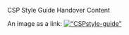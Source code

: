 CSP Style Guide Handover Content 

<p>
An image as a link: <a href="https://1a5zsg.axshare.com/#c=2">
<img border="0" alt=“CSPstyle-guide” src="https://github.com/alan-turing-institute/AutisticaCitizenScience/blob/master/images/csp-style-guide.png" width=“400" height=“200">
</a>
</p>
